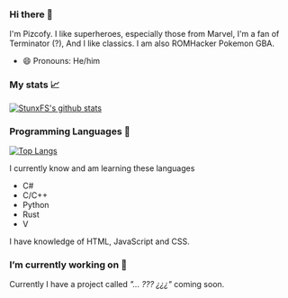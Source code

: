 ### Hi there 👋

<!--
**StunxFS/StunxFS** is a ✨ _special_ ✨ repository because its `README.md` (this file) appears on your GitHub profile.

Here are some ideas to get you started:

- 🔭 I’m currently working on ...
- 🌱 I’m currently learning ...
- 👯 I’m looking to collaborate on ...
- 🤔 I’m looking for help with ...
- 💬 Ask me about ...
- 📫 How to reach me: ...
- 😄 Pronouns: ...
- ⚡ Fun fact: ...
-->

I'm Pizcofy. I like superheroes, especially those from Marvel, I'm a fan of Terminator (?), And I like classics. I am also ROMHacker Pokemon GBA.

* 😄 Pronouns: He/him

### My stats :chart_with_upwards_trend:
[![StunxFS's github stats](https://github-readme-stats.vercel.app/api?username=StunxFS)](https://github.com/anuraghazra/github-readme-stats)

### Programming Languages :rice_scene:
[![Top Langs](https://github-readme-stats.vercel.app/api/top-langs/?username=StunxFS&layout=compact)](https://github.com/anuraghazra/github-readme-stats)

I currently know and am learning these languages
* C#
* C/C++
* Python
* Rust
* V

I have knowledge of HTML, JavaScript and CSS.

### I’m currently working on 🔭
Currently I have a project called *"... ??? ¿¿¿"* coming soon.
